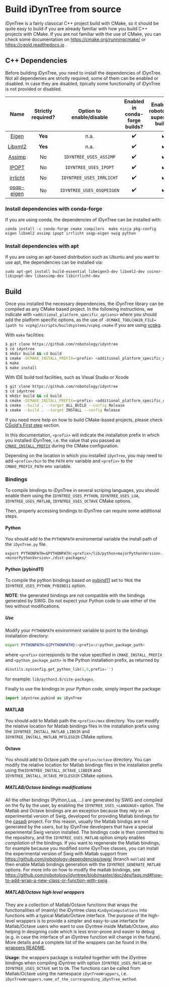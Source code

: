 # Build iDynTree from source

iDynTree is a fairly classical C++ project build with CMake, so it should be quite easy to build if you are already familiar with how you build C++ projects with CMake. 
If you are not familiar with the use of CMake, you can check some documentation on https://cmake.org/runningcmake/ or https://cgold.readthedocs.io .

## C++ Dependencies

Before building iDynTree, you need to install the dependencies of iDynTree. Not all dependenies are strictly required, some of them can be enabled or disabled. 
In case they are disabled, tipically some functionality of iDynTree is not provided or disabled.

| Name | Strictly required? | Option to enable/disable | Enabled in conda-forge builds?  |  Enabled in robotology-superbuild builds?  | 
|:-----:|:-----------------:|:------------------------:|:-------------------------------:|:------------------------------------------:|
| [Eigen](http://eigen.tuxfamily.org) | **Yes** |  n.a. | ✔️ | ✔️ |
| [Libxml2](http://xmlsoft.org/) | **Yes** |  n.a.      | ✔️ | ✔️ |
| [Assimp](http://www.assimp.org/) | No|  `IDYNTREE_USES_ASSIMP` | ✔️ |  ✔️ | 
| [IPOPT](https://projects.coin-or.org/Ipopt) | No |  `IDYNTREE_USES_IPOPT` | ✔️ | ✔️ |
| [irrlicht](http://irrlicht.sourceforge.net/) | No | `IDYNTREE_USES_IRRLICHT` | ✔️ | ✔️ |
| [osqp-eigen](https://github.com/robotology/osqp-eigen) | No | `IDYNTREE_USES_OSQPEIGEN` | ✔️ | ✔️ |


### Install dependencies with conda-forge

If you are using conda, the dependencies of iDynTree can be installed with:
~~~
conda install -c conda-forge cmake compilers  make ninja pkg-config eigen libxml2 assimp ipopt irrlicht osqp-eigen swig python
~~~

### Install dependencies with apt

If you are using an apt-based distribution such as Ubuntu and you want to use apt, the dependencies can be installed via:
~~~
sudo apt-get install build-essential libeigen3-dev libxml2-dev coinor-libipopt-dev libassimp-dev libirrlicht-dev
~~~


## Build
Once you installed the necessary dependencies, the iDynTree library can be compiled as any CMake based project. In the following instructions, we indicate with `<additional_platform_specific_options>` where
you should add the platform specific options, as the use of `-DCMAKE_TOOLCHAIN_FILE=[path to vcpkg]/scripts/buildsystems/vcpkg.cmake` if you are using [vcpkg](https://github.com/Microsoft/vcpkg).

With `make` facilities:
```bash
$ git clone https://github.com/robotology/idyntree
$ cd idyntree
$ mkdir build && cd build
$ cmake -DCMAKE_INSTALL_PREFIX=<prefix> <additional_platform_specific_options> ..
$ make
$ make install
```

With IDE build tool facilities, such as Visual Studio or Xcode
```bash
$ git clone https://github.com/robotology/idyntree
$ cd idyntree
$ mkdir build && cd build
$ cmake -DCMAKE_INSTALL_PREFIX=<prefix> <additional_platform_specific_options> ..
$ cmake --build . --target ALL_BUILD --config Release
$ cmake --build . --target INSTALL --config Release
```


If you need more help on how to build CMake-based projects, please check [CGold's First step](https://cgold.readthedocs.io/en/latest/first-step.html) section.

In this documentation, `<prefix>` will indicate the installation prefix in which you installed iDynTree, i.e. the value that you passed as [`CMAKE_INSTALL_PREFIX`](https://cmake.org/cmake/help/latest/variable/CMAKE_INSTALL_PREFIX.html) during the CMake configuration.

Depending on the location in which you installed `iDynTree`, you may need to add `<prefix>/bin` to the `PATH` env variable and `<prefix>` to the `CMAKE_PREFIX_PATH` env variable.

### Bindings
To compile bindings to iDynTree in several scriping languages, you should enable them using the `IDYNTREE_USES_PYTHON`, `IDYNTREE_USES_LUA`, `IDYNTREE_USES_MATLAB`, `IDYNTREE_USES_OCTAVE` CMake options.

Then, properly accessing bindings to iDynTree can require some additional steps.

#### Python
You should add to the `PYTHONPATH` enviromental variable the install path of the `iDynTree.py` file.
~~~
export PYTHONPATH=$PYTHONPATH:<prefix>/lib/python<majorPythonVersion>.<minorPythonVersion>./dist-packages/
~~~

#### Python (pybind11)
To compile the python bindings based on [pybind11](https://github.com/pybind/pybind11) set to `TRUE` the `IDYNTREE_USES_PYTHON_PYBIND11` option.

**NOTE**: the generated bindings are not compatible with the bindings generated by SWIG. Do not expect your Python code to use either of the two without modifications.

##### Use
Modify your `PYTHONPATH` environment variable to point to the bindings installation directory:

```sh
export PYTHONPATH=${PYTHONPATH}:<prefix>/<python_package_path>
```

where `<prefix>` corresponds to the value specified in `CMAKE_INSTALL_PREFIX` and `<python_package_path>` is the Python installation prefix, as returned by

```python
disutils.sysconfig.get_python_lib(1,0,prefix='')
```

for example: `lib/python3.8/site-packages`.

Finally to use the bindings in your Python code, simply import the package:

```python
import idyntree.pybind as iDynTree

```

#### MATLAB
You should add to Matlab path the `<prefix>/mex` directory.
You can modify the relative location for Matlab bindings files in the installation prefix using the `IDYNTREE_INSTALL_MATLAB_LIBDIR` and `IDYNTREE_INSTALL_MATLAB_MFILESDIR` CMake options.

#### Octave
You should add to Octave path the `<prefix>/octave` directory.
You can modify the relative location for Matlab bindings files in the installation prefix using the`IDYNTREE_INSTALL_OCTAVE_LIBDIR` and `IDYNTREE_INSTALL_OCTAVE_MFILESDIR` CMake options.


##### MATLAB/Octave bindings modifications
All the other bindings (Python,Lua, ...) are generated by SWIG and compiled on the fly by the user,
by enabling the `IDYNTREE_USES_<LANGUAGE>` option. The Matlab and Octave bindings are an exception because they
rely on an experimental version of Swig, developed for providing Matlab bindings for the [casadi](https://github.com/casadi/casadi/wiki) project. For this reason, usually the Matlab bindigs
are not generated by the users, but by iDynTree developers that have a special experimental Swig
version installed. The bindings code is then committed to the repository, and the `IDYNTREE_USES_MATLAB`
option simply enables *compilation* of the bindings. If you want to regenerate the Matlab bindings,
for example because you modified some iDynTree classes, you can install the experimental
version of Swig with Matlab support from https://github.com/robotology-dependencies/swig/ (branch `matlab`) and then enable Matlab bindings generation with the `IDYNTREE_GENERATE_MATLAB` options.
For more info on how to modify the matlab bindings, see https://github.com/robotology/idyntree/blob/master/doc/dev/faqs.md#how-to-add-wrap-a-new-class-or-function-with-swig .

##### MATLAB/Octave high level wrappers
They are a collection of Matlab/Octave functions that wraps the functionalities of (mainly) the iDyntree class `KinDynComputations` into functions with a typical Matlab/Octave interface. The purpose of the high-level wrappers is to provide a simpler and easy-to-use interface for Matlab/Octave users who want to use iDyntree inside Matlab/Octave, also helping in designing code which is less error-prone and easier to debug (e.g. in case the interface of an iDyntree function will change in the future). More details and a complete list of the wrappers can be found in the [wrappers README](/bindings/matlab/+iDynTreeWrappers/README.md).

**Usage**: the wrappers package is installed together with the iDyntree bindings when compiling iDyntree with option `IDYNTREE_USES_MATLAB` or `IDYNTREE_USES_OCTAVE` set to `ON`. The functions can be called from Matlab/Octave using the namespace `iDynTreeWrappers`, i.e. `iDynTreeWrappers.name_of_the_corresponding_iDynTree_method`.
